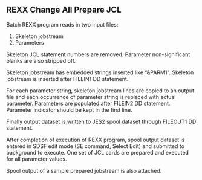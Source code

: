 ## REXX Change All Prepare JCL

Batch REXX program reads in two input files:

1.	Skeleton jobstream
2.	Parameters

Skeleton JCL statement numbers are removed. Parameter non-significant blanks are also stripped off.

Skeleton jobstream has embedded strings inserted like “&PARM1”. Skeleton jobstream is inserted after FILEIN1 DD statement.

For each parameter string, skeleton jobstream lines are copied to an output file and each occurrence of parameter string is replaced with actual parameter. Parameters are populated after FILEIN2 DD statement. Parameter indicator should be kept in the first line.

Finally output dataset is written to JES2 spool dataset through FILEOUT1 DD statement.

After completion of execution of REXX program, spool output dataset is entered in SDSF edit mode (SE command, Select Edit) and submitted to background to execute. One set of JCL cards are prepared and executed for all parameter values.

Spool output of a sample prepared jobstream is also attached.
